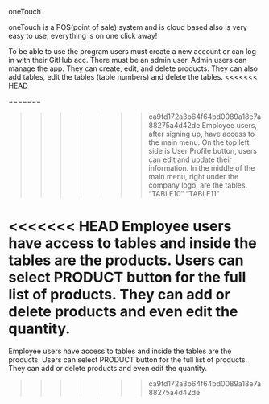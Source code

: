 oneTouch	

oneTouch is a POS(point of sale) system and is cloud based also is very easy to use, everything is on one click away!

   To be able to use the program users must create a new account or can log in with their GitHub acc. 
   There must be an admin user. Admin users can manage the app. They can create, edit, and delete products. They can also add tables, edit the tables (table numbers) and delete the tables.
<<<<<<< HEAD

=======
   
>>>>>>> ca9fd172a3b64f64bd0089a18e7a88275a4d42de
   Employee users, after signing up, have access to the main menu.
On the top left side is User Profile button, users can edit and update their information.
In the middle of the main menu, right under the company logo, are the tables.
 “TABLE10” “TABLE11”  
 
<<<<<<< HEAD
  Employee users have access to tables and inside the tables are the products. Users can select PRODUCT button for the full list of products. They can add or delete products and even edit the quantity.
=======
  Employee users have access to tables and inside the tables are the products. Users can select PRODUCT button for the full list of products.
  They can add or delete products and even edit the quantity.
>>>>>>> ca9fd172a3b64f64bd0089a18e7a88275a4d42de
